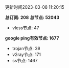 更新时间2023-03-08 11:20:15

**总订阅: 208**
**总节点: 52043**
- vless节点: 47

**google ping有效节点: 1677**
- trojan节点: 39
- v2ray节点: 171
- ss节点: 1467
